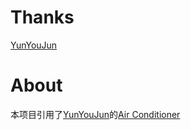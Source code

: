 # Thanks
[YunYouJun](https://github.com/YunYouJun)
# About
本项目引用了[YunYouJun](https://github.com/YunYouJun)的[Air Conditioner](https://github.com/YunYouJun/air-conditioner)
